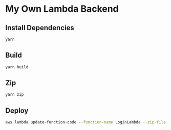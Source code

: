 # My Own Lambda Backend

## Install Dependencies

```bash
yarn
```

## Build

```bash
yarn build
```

## Zip

```bash
yarn zip
```

## Deploy

```bash
aws lambda update-function-code --function-name LoginLambda --zip-file fileb://dist.zip
```
